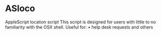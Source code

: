 # ASloco
AppleScript location script
This script is designed for users with little to no familiarity with the OSX shell.
Useful for:
• help desk requests and others
